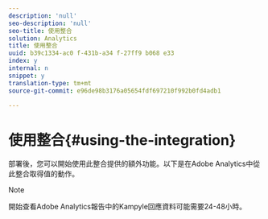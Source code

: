 ```yaml
---
description: 'null'
seo-description: 'null'
seo-title: 使用整合
solution: Analytics
title: 使用整合
uuid: b39c1334-ac0 f-431b-a34 f-27ff9 b068 e33
index: y
internal: n
snippet: y
translation-type: tm+mt
source-git-commit: e96de98b3176a05654fdf697210f992b0fd4adb1

---
```



# 使用整合{#using-the-integration}

部署後，您可以開始使用此整合提供的額外功能。以下是在Adobe Analytics中從此整合取得值的動作。

>[!NOTE]
>
>開始查看Adobe Analytics報告中的Kampyle回應資料可能需要24-48小時。

